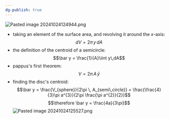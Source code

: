 ```yaml
---
dg-publish: true
---
```


![Pasted image 20241024124944.png](/img/user/pics/Pasted%20image%2020241024124944.png)
- taking an element of the surface area, and revolving it around the $x$-axis: 
$$dV = 2\pi\,y\,dA$$
- the definition of the centroid of a semicircle: 
$$\bar y = \frac{1}{A}\iint y\,dA$$
- pappus's first theorem: 
$$V = 2\pi\, A \,\bar y$$
- finding the disc's centroid: 
$$\bar y = \frac{V_{sphere}}{2\pi \, A_{semi\,circle}} = \frac{\frac{4}{3}\pi a^{3}}{2\pi \frac{\pi a^{2}}{2}}$$
$$\therefore \bar y = \frac{4a}{3\pi}$$
![Pasted image 20241024125527.png](/img/user/pics/Pasted%20image%2020241024125527.png)
